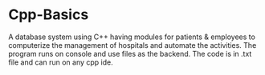 # Cpp-Basics
A database system using C++ having modules for patients &amp; employees to computerize the management of hospitals and automate the activities.
The program runs on console and use files as the backend.
The code is in .txt file and can run on any cpp ide.
